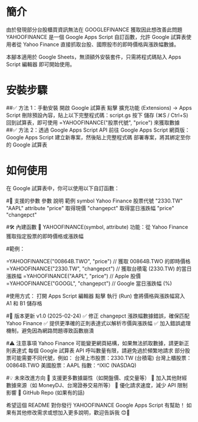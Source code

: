 # 簡介
由於發現部分台股櫃買資訊無法在 GOOGLEFINANCE 獲取因此想改善此問題
YAHOOFINANCE 是一個 Google Apps Script 自訂函數，允許 Google 試算表使用者從 Yahoo Finance 直接抓取台股、國際股市的即時價格與漲跌幅數據。

本腳本適用於 Google Sheets，無須額外安裝套件，只需將程式碼貼入 Apps Script 編輯器 即可開始使用。

# 安裝步驟
##✅ 方法 1：手動安裝
開啟 Google 試算表
點擊 擴充功能 (Extensions) → Apps Script
刪除預設內容，貼上以下完整程式碼：script.gs
按下 儲存 (⌘S / Ctrl+S)
回到試算表，即可使用 =YAHOOFINANCE("股票代號", "price") 來獲取數據
##✅ 方法 2：透過 Google Apps Script API
前往 Google Apps Script 網頁版：Google Apps Script
建立新專案，然後貼上完整程式碼
部署專案，將其綁定至你的 Google 試算表

# 如何使用
在 Google 試算表中，你可以使用以下自訂函數：

#📌 支援的參數
參數	說明	範例
symbol	Yahoo Finance 股票代號	"2330.TW" "AAPL"
attribute	"price" 取得現價
"changepct" 取得當日漲跌幅	"price" "changepct"

#🛠️ 內建函數
🔹 YAHOOFINANCE(symbol, attribute)
功能：從 Yahoo Finance 獲取指定股票的即時價格或漲跌幅

#範例：

=YAHOOFINANCE("00864B.TWO", "price")      // 獲取 00864B.TWO 的即時價格
=YAHOOFINANCE("2330.TW", "changepct")     // 獲取台積電 (2330.TW) 的當日漲跌幅
=YAHOOFINANCE("AAPL", "price")        // Apple 股價
=YAHOOFINANCE("GOOGL", "changepct")   // Google 當日漲跌幅 (%)

#使用方式：
打開 Apps Script 編輯器
點擊 執行 (Run)
會將價格與漲跌幅寫入 A1 和 B1 儲存格

#📖 版本更新
v1.0 (2025-02-24)
✅ 修正 changepct 漲跌幅數據錯誤，確保匹配 Yahoo Finance
✅ 提供更準確的正則表達式以解析市價與漲跌幅
✅ 加入錯誤處理機制，避免因為網路問題導致函數崩潰

#⚠️ 注意事項
Yahoo Finance 可能變更網頁結構，如果無法抓取數據，請更新正則表達式
每個 Google 試算表 API 呼叫數量有限，請避免過於頻繁地請求
部分股票可能需要不同代號，例如：
台灣上市股票：2330.TW (台積電)
台灣上櫃股票：00864B.TWO
美國股票：AAPL
指數：^IXIC (NASDAQ)

#💡 未來改進方向
📌 支援更多數據屬性（如開盤價、成交量等）
📌 加入其他財經數據來源（如 MoneyDJ、台灣證券交易所等）
📌 優化請求速度，減少 API 限制影響
🔗 GitHub Repo (如果有的話)

希望這個 README 對你發行 YAHOOFINANCE Google Apps Script 有幫助！
如果有其他修改需求或想加入更多說明，歡迎告訴我 😊🚀
